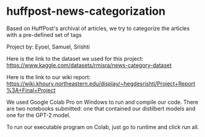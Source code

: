 # huffpost-news-categorization
Based on HuffPost's archival of articles, we try to categorize the articles with  a pre-defined set of tags

Project by: Eyoel, Samuel, Srishti

Here is the link to the dataset we used for this project:
https://www.kaggle.com/datasets/rmisra/news-category-dataset

Here is the link to our wiki report:
https://wiki.khoury.northeastern.edu/display/~hegdesrishti/Project+Report%3A+Final+Project

We used Google Colab Pro on Windows to run and compile our code. There are two notebooks submitted: one that
contained our distilbert models and one for the GPT-2 model.  

To run our executable program on Colab, just go to runtime and click run all. 
